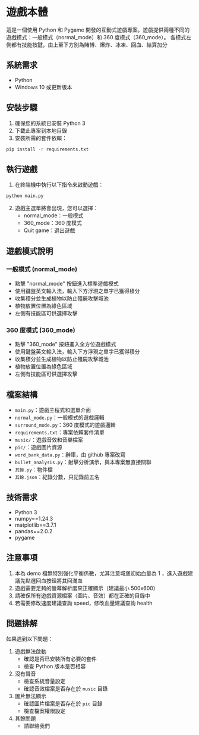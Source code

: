 # 遊戲本體

這是一個使用 Python 和 Pygame 開發的互動式遊戲專案。遊戲提供兩種不同的遊戲模式：一般模式（normal_mode）和 360 度模式（360_mode）。
各模式左側都有技能按鍵，由上至下方別為賭博、爆炸、冰凍、回血、結算加分

## 系統需求

- Python
- Windows 10 或更新版本

## 安裝步驟

1. 確保您的系統已安裝 Python 3
2. 下載此專案到本地目錄
3. 安裝所需的套件依賴：

```bash
pip install -r requirements.txt
```

## 執行遊戲

1. 在終端機中執行以下指令來啟動遊戲：

```bash
python main.py
```

2. 遊戲主選單將會出現，您可以選擇：
   - normal_mode：一般模式
   - 360_mode：360 度模式
   - Quit game：退出遊戲

## 遊戲模式說明

### 一般模式 (normal_mode)

- 點擊 "normal_mode" 按鈕進入標準遊戲模式
- 使用鍵盤英文輸入法，輸入下方浮現之單字已獲得積分
- 收集積分並生成植物以防止殭屍攻擊城池
- 植物放置位置為綠色區域
- 左側有技能區可供選擇攻擊

### 360 度模式 (360_mode)

- 點擊 "360_mode" 按鈕進入全方位遊戲模式
- 使用鍵盤英文輸入法，輸入下方浮現之單字已獲得積分
- 收集積分並生成植物以防止殭屍攻擊城池
- 植物放置位置為綠色區域
- 左側有技能區可供選擇攻擊

## 檔案結構

- `main.py`：遊戲主程式和選單介面
- `normal_mode.py`：一般模式的遊戲邏輯
- `surround_mode.py`：360 度模式的遊戲邏輯
- `requirements.txt`：專案依賴套件清單
- `music/`：遊戲音效和音樂檔案
- `pic/`：遊戲圖片資源
- `word_bank_data.py`：辭庫，由 github 專案改寫
- `bullet_analysis.py`：射擊分析演示，與本專案無直接關聯
- `其餘.py`：物件檔
- `其餘.json`：紀錄分數，只記錄前五名

## 技術需求

- Python 3
- numpy==1.24.3
- matplotlib==3.7.1
- pandas==2.0.2
- pygame

## 注意事項

1. 本為 demo 檔無特別強化平衡係數，尤其注意城堡初始血量為 1 ，進入遊戲建議先點選回血按鈕將其回滿血
2. 遊戲需要足夠的螢幕解析度來正確顯示（建議最小 500x600）
3. 請確保所有遊戲資源檔案（圖片、音效）都在正確的目錄中
4. 若需要修改速度建議查詢 speed，修改血量建議查詢 health

## 問題排解

如果遇到以下問題：

1. 遊戲無法啟動
   - 確認是否已安裝所有必要的套件
   - 檢查 Python 版本是否相容
2. 沒有聲音
   - 檢查系統音量設定
   - 確認音效檔案是否存在於 `music` 目錄
3. 圖片無法顯示
   - 確認圖片檔案是否存在於 `pic` 目錄
   - 檢查檔案權限設定
4. 其餘問題
   - 請聯絡我們

